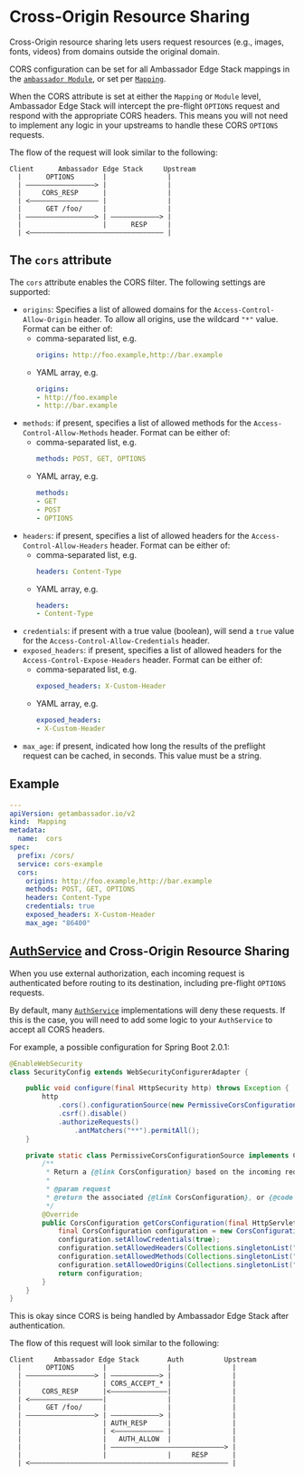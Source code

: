 # Cross-Origin Resource Sharing

Cross-Origin resource sharing lets users request resources (e.g., images, fonts, videos) from domains outside the original domain.

CORS configuration can be set for all Ambassador Edge Stack mappings in the [`ambassador Module`](../core/ambassador), or set per [`Mapping`](../mappings#configuring-mappings).

When the CORS attribute is set at either the `Mapping` or `Module` level, Ambassador Edge Stack will intercept the pre-flight `OPTIONS` request and respond with the appropriate CORS headers. This means you will not need to implement any logic in your upstreams to handle these CORS `OPTIONS` requests.

The flow of the request will look similar to the following:
```
Client      Ambassador Edge Stack     Upstream
  |      OPTIONS       |               |
  | —————————————————> |               |
  |     CORS_RESP      |               |
  | <————————————————— |               | 
  |      GET /foo/     |               |
  | —————————————————> | ————————————> |
  |                    |      RESP     |
  | <————————————————————————————————— |
```
## The `cors` attribute

The `cors` attribute enables the CORS filter. The following settings are supported:

- `origins`: Specifies a list of allowed domains for the `Access-Control-Allow-Origin` header. To allow all origins, use the wildcard `"*"` value. Format can be either of:
    - comma-separated list, e.g.
      ```yaml
      origins: http://foo.example,http://bar.example
      ```
    - YAML array, e.g.
      ```yaml
      origins:
      - http://foo.example
      - http://bar.example
      ```
- `methods`: if present, specifies a list of allowed methods for the `Access-Control-Allow-Methods` header. Format can be either of:
    - comma-separated list, e.g.
      ```yaml
      methods: POST, GET, OPTIONS
      ```
    - YAML array, e.g.
      ```yaml
      methods:
      - GET
      - POST
      - OPTIONS
      ```
- `headers`: if present, specifies a list of allowed headers for the `Access-Control-Allow-Headers` header. Format can be either of:
    - comma-separated list, e.g.
      ```yaml
      headers: Content-Type
      ```
    - YAML array, e.g.
      ```yaml
      headers:
      - Content-Type
      ```
- `credentials`: if present with a true value (boolean), will send a `true` value for the `Access-Control-Allow-Credentials` header.
- `exposed_headers`: if present, specifies a list of allowed headers for the `Access-Control-Expose-Headers` header. Format can be either of:
    - comma-separated list, e.g.
      ```yaml
      exposed_headers: X-Custom-Header
      ```
    - YAML array, e.g.
      ```yaml
      exposed_headers:
      - X-Custom-Header
      ```
- `max_age`: if present, indicated how long the results of the preflight request can be cached, in seconds. This value must be a string.

## Example

```yaml
---
apiVersion: getambassador.io/v2
kind:  Mapping
metadata:
  name:  cors
spec:
  prefix: /cors/
  service: cors-example
  cors:
    origins: http://foo.example,http://bar.example
    methods: POST, GET, OPTIONS
    headers: Content-Type
    credentials: true
    exposed_headers: X-Custom-Header
    max_age: "86400"
```
## [AuthService](../services/auth-service) and Cross-Origin Resource Sharing

When you use external authorization, each incoming request is authenticated before routing to its destination, including pre-flight `OPTIONS` requests.  

By default, many [`AuthService`](../services/auth-service) implementations will deny these requests. If this is the case, you will need to add some logic to your `AuthService` to accept all CORS headers.

For example, a possible configuration for Spring Boot 2.0.1: 
```java
@EnableWebSecurity
class SecurityConfig extends WebSecurityConfigurerAdapter {

    public void configure(final HttpSecurity http) throws Exception {
        http
            .cors().configurationSource(new PermissiveCorsConfigurationSource()).and()
            .csrf().disable()
            .authorizeRequests()
                .antMatchers("**").permitAll();
    }

    private static class PermissiveCorsConfigurationSource implements CorsConfigurationSource {
        /**
         * Return a {@link CorsConfiguration} based on the incoming request.
         *
         * @param request
         * @return the associated {@link CorsConfiguration}, or {@code null} if none
         */
        @Override
        public CorsConfiguration getCorsConfiguration(final HttpServletRequest request) {
            final CorsConfiguration configuration = new CorsConfiguration();
            configuration.setAllowCredentials(true);
            configuration.setAllowedHeaders(Collections.singletonList("*"));
            configuration.setAllowedMethods(Collections.singletonList("*"));
            configuration.setAllowedOrigins(Collections.singletonList("*"));
            return configuration;
        }
    }
}
```

This is okay since CORS is being handled by Ambassador Edge Stack after authentication.

The flow of this request will look similar to the following:

```
Client     Ambassador Edge Stack       Auth          Upstream
  |      OPTIONS       |               |               |
  | —————————————————> | ————————————> |               |
  |                    | CORS_ACCEPT_* |               |
  |     CORS_RESP      |<——————————————|               |
  | <——————————————————|               |               |
  |      GET /foo/     |               |               |
  | —————————————————> | ————————————> |               |
  |                    | AUTH_RESP     |               |
  |                    | <———————————— |               |
  |                    |   AUTH_ALLOW  |               |
  |                    | ————————————————————————————> |
  |                    |               |     RESP      |
  | <————————————————————————————————————————————————— |
  ```
